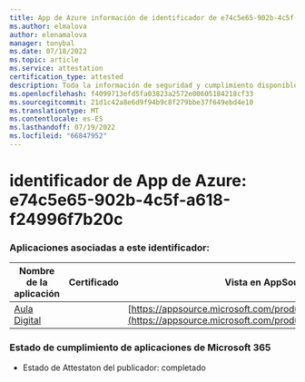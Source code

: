 ```yaml
---
title: App de Azure información de identificador de e74c5e65-902b-4c5f-a618-f24996f7b20c
ms.author: elmalova
author: elenamalova
manager: tonybal
ms.date: 07/18/2022
ms.topic: article
ms.service: attestation
certification_type: attested
description: Toda la información de seguridad y cumplimiento disponible para e74c5e65-902b-4c5f-a618-f24996f7b20c.
ms.openlocfilehash: f4099713efd5fa03823a2572e00605184218cf33
ms.sourcegitcommit: 21d1c42a8e6d9f94b9c8f279bbe37f649ebd4e10
ms.translationtype: MT
ms.contentlocale: es-ES
ms.lasthandoff: 07/19/2022
ms.locfileid: "66847952"
---
```

# <a name="azure-app-id-e74c5e65-902b-4c5f-a618-f24996f7b20c"></a>identificador de App de Azure: e74c5e65-902b-4c5f-a618-f24996f7b20c


### <a name="apps-associated-with-this-id"></a>Aplicaciones asociadas a este identificador:
| **Nombre de la aplicación** | **Certificado** | **Vista en AppSource** |
|--------------|---------------|-----------------------|
| [Aula Digital](../forward/WA200003108.md) |  | [https://appsource.microsoft.com/product/office/WA200003108](https://appsource.microsoft.com/product/office/WA200003108) |

### <a name="microsoft-365-app-compliance-status"></a>Estado de cumplimiento de aplicaciones de Microsoft 365
- Estado de Attestaton del publicador: completado

